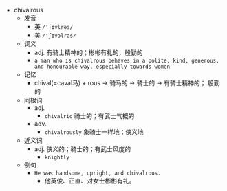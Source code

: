 - chivalrous
  - 发音
    - 英 `/'ʃɪvlrəs/`
    - 美 `/'ʃɪvəlrəs/`
  - 词义
    - adj. 有骑士精神的；彬彬有礼的，殷勤的
    - `a man who is chivalrous behaves in a polite, kind, generous, and honourable way, especially towards women`
  - 记忆
    - chival(=caval马) + rous → 骑马的 → 骑士的 → 有骑士精神的； 殷勤的
  - 同根词
    - adj.
      - `chivalric` 骑士的；有武士气概的
    - adv.
      - `chivalrously` 象骑士一样地；侠义地
  - 近义词
    - adj. 侠义的；骑士的；有武士风度的
      - `knightly`
  - 例句
    - `He was handsome, upright, and chivalrous.`
      - 他英俊、正直、对女士彬彬有礼。

